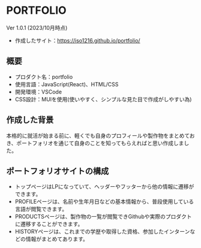 # PORTFOLIO

Ver 1.0.1 (2023/10月時点)

- 作成したサイト：https://iso1216.github.io/portfolio/

## 概要

- プロダクト名：portfolio
- 使用言語：JavaScript(React)、HTML/CSS
- 開発環境：VSCode
- CSS設計：MUIを使用(使いやすく、シンプルな見た目で作成がしやすい為)

## 作成した背景
本格的に就活が始まる前に、軽くでも自身のプロフィールや製作物をまとめておき、ポートフォリオを通じて自身のことを知ってもらえればと思い作成しました。

## ポートフォリオサイトの構成
- トップページはLPになっていて、ヘッダーやフッターから他の情報に遷移ができます。
- PROFILEページは、名前や生年月日などの基本情報から、普段使用している言語が閲覧できます。
- PRODUCTSページは、製作物の一覧が閲覧できGithubや実際のプロダクトに遷移することができます。
- HISTORYページは、これまでの学歴や取得した資格、参加したインターンなどの情報がまとめてあります。
